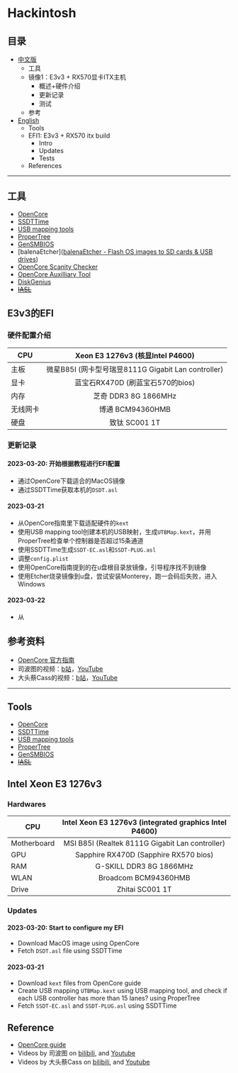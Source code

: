 # Hackintosh

## 目录

- [中文版](#工具)
  - 工具
  - 镜像1：E3v3 + RX570显卡ITX主机
    - 概述+硬件介绍
    - 更新记录
    - 测试
  - 参考
- [English](#Tools)
  - Tools
  - EFI1: E3v3 + RX570 itx build
    - Intro
    - Updates
    - Tests
  - References

---

## 工具

- [OpenCore](https://github.com/acidanthera/OpenCorePkg)
- [SSDTTime](https://github.com/corpnewt/SSDTTime)
- [USB mapping tools](https://github.com/USBToolBox/tool)
- [ProperTree](https://github.com/corpnewt/ProperTree)
- [GenSMBIOS](https://github.com/corpnewt/GenSMBIOS)
- [balenaEtcher]([balenaEtcher - Flash OS images to SD cards & USB drives](https://www.balena.io/etcher))
- [OpenCore Scanity Checker](https://opencore.slowgeek.com/)
- [OpenCore Auxilliary Tool](https://github.com/ic005k/OCAuxiliaryTools)
- [DiskGenius]()
- ~~[IASL](https://acpica.org/)~~

## E3v3的EFI

### 硬件配置介绍

| CPU      |          Xeon E3 1276v3 (核显Intel P4600)           |
| -------- | :-------------------------------------------------: |
| 主板     | 微星B85I (网卡型号瑞昱8111G Gigabit Lan controller) |
| 显卡     |          蓝宝石RX470D (刷蓝宝石570的bios)           |
| 内存     |                芝奇 DDR3 8G 1866MHz                 |
| 无线网卡 |                  博通 BCM94360HMB                   |
| 硬盘     |                    致钛 SC001 1T                    |

### 更新记录

#### 2023-03-20: 开始根据教程进行EFI配置

- 通过OpenCore下载适合的MacOS镜像
- 通过SSDTTime获取本机的`DSDT.asl`

#### 2023-03-21

- 从OpenCore指南里下载适配硬件的`kext`
- 使用USB mapping tool创建本机的USB映射，生成`UTBMap.kext`，并用ProperTree检查单个控制器是否超过15条通道
- 使用SSDTTime生成`SSDT-EC.asl`和`SSDT-PLUG.asl`
- 调整`config.plist`
- 使用OpenCore指南提到的在u盘根目录放镜像，引导程序找不到镜像
- 使用Etcher烧录镜像到u盘，尝试安装Monterey，跑一会码后失败，进入Windows

#### 2023-03-22

- 从

## 参考资料

- [OpenCore 官方指南](https://dortania.github.io/OpenCore-Install-Guide)
- 司波图的视频：[b站](https://www.bilibili.com/video/BV1hA411t7dr/)，[YouTube](https://www.youtube.com/watch?v=Lu6Kmz5aDhY)
- 大头蔡Cass的视频：[b站](https://space.bilibili.com/16323318/channel/collectiondetail?sid=296068)，[YouTube](https://www.youtube.com/playlist?list=PLdKp3l7lXf-Ud-WGhrWn9cyPXpgcygUhd)

---

## Tools

- [OpenCore](https://github.com/acidanthera/OpenCorePkg)
- [SSDTTime](https://github.com/corpnewt/SSDTTime)
- [USB mapping tools](https://github.com/USBToolBox/tool)
- [ProperTree](https://github.com/corpnewt/ProperTree)
- [GenSMBIOS](https://github.com/corpnewt/GenSMBIOS)
- ~~[IASL](https://acpica.org/)~~

## Intel Xeon E3 1276v3

### Hardwares

| CPU         | Intel Xeon E3 1276v3 (integrated graphics Intel P4600) |
| ----------- | :----------------------------------------------------: |
| Motherboard |    MSI B85I (Realtek 8111G Gigabit Lan controller)     |
| GPU         |         Sapphire RX470D (Sapphire RX570 bios)          |
| RAM         |                G-SKILL DDR3 8G 1866MHz                 |
| WLAN        |                  Broadcom BCM94360HMB                  |
| Drive       |                    Zhitai SC001 1T                     |

### Updates

#### 2023-03-20: Start to configure my EFI

- Download MacOS image using OpenCore
- Fetch `DSDT.asl` file using SSDTTime

#### 2023-03-21

- Download `kext` files from OpenCore guide
- Create USB mapping `UTBMap.kext` using USB mapping tool, and check if each USB controller has more than 15 lanes? using ProperTree
- Fetch `SSDT-EC.asl` and `SSDT-PLUG.asl` using SSDTTime

## Reference

- [OpenCore guide](https://dortania.github.io/OpenCore-Install-Guide)
- Videos by 司波图 on [bilibili](https://www.bilibili.com/video/BV1hA411t7dr/), and [Youtube](https://www.youtube.com/watch?v=Lu6Kmz5aDhY)
- Videos by 大头蔡Cass on [bilibili](https://space.bilibili.com/16323318/channel/collectiondetail?sid=296068), and [Youtube](https://www.youtube.com/playlist?list=PLdKp3l7lXf-Ud-WGhrWn9cyPXpgcygUhd)


